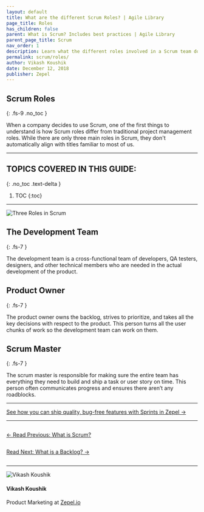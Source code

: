 ```yaml
---
layout: default
title: What are the different Scrum Roles? | Agile Library
page_title: Roles
has_children: false
parent: What is Scrum? Includes best practices | Agile Library
parent_page_title: Scrum
nav_order: 1
description: Learn what the different roles involved in a Scrum team do.
permalink: scrum/roles/
author: Vikash Koushik
date: December 12, 2018
publisher: Zepel
---
```


## Scrum Roles
{: .fs-9 .no_toc }

When a company decides to use Scrum, one of the first things to understand is how Scrum roles differ from traditional project management roles. While there are only three main roles in Scrum, they don't automatically align with titles familiar to most of us. 

---

## TOPICS COVERED IN THIS GUIDE:
{: .no_toc .text-delta }

1. TOC
{:toc}

---

![Three Roles in Scrum](/agile/assets/uploads/scrum-roles.png)

## The Development Team
{: .fs-7 }

The development team is a cross-functional team of developers, QA testers, designers, and other technical members who are needed in the actual development of the product.

## Product Owner
{: .fs-7 }

The product owner owns the backlog, strives to prioritize, and takes all the key decisions with respect to the product. This person turns all the user chunks of work so the development team can work on them.

## Scrum Master
{: .fs-7 }

The scrum master is responsible for making sure the entire team has everything they need to build and ship a task or user story on time. This person often communicates progress and ensures there aren’t any roadblocks.

---

<div class="highlight-row">
<div class="highlight-column">
<div class="highlight-card">
    <div class="highlight-container">
        <a href="https://zepel.io/features/sprints/?utm_source=agilelibrary&utm_medium=bottom-cta&utm_campaign=scrumroles" target="_blank">
        <p class="highlight-card-title">See how you can ship quality, bug-free features with Sprints in Zepel  →</p>
        </a>    
    </div>
</div>
</div>
</div>

---

<div class="row">
<div class="column">
<div class="card">
  <div class="container">
    <a href="{{ site.url }}{{ site.baseurl }}{% link agile/scrum.md %}">
    <p class="card-title">←  Read Previous: What is Scrum?</p> 
    </a>
  </div>
</div>
</div>

<div class="column">
<div class="card">
  <div class="container">
    <a href="{{ site.url }}{{ site.baseurl }}{% link agile/scrum-backlog.md %}">
    <p class="card-title">Read Next: What is a Backlog?  →</p>
    </a>
  </div>
</div>
</div>
</div>

---

<div class="row">
  <div class="column">
    <div class="author-card">
      <img class="author-profile-image" src="/agile/assets/uploads/vikashkoushik.jpeg" alt="Vikash Koushik">
      <div class="author-card-content">
        <h4 class="author-card-name">Vikash Koushik</h4>
            <p>Product Marketing at <a href="https://zepel.io/">Zepel.io</a></p>
      </div>
    </div>
  </div>
</div>